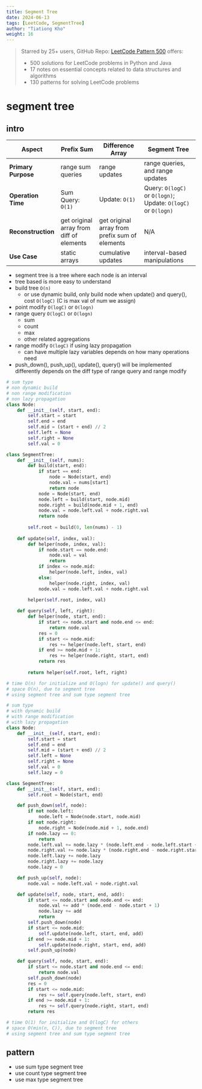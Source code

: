 ```yaml
---
title: Segment Tree
date: 2024-06-13
tags: [LeetCode, SegmentTree]
author: "Tiationg Kho"
weight: 16
---
```

>Starred by 25+ users, GitHub Repo: <a href="https://github.com/tiationg-kho/leetcode-pattern-500" target="_blank">LeetCode Pattern 500</a> offers:
>- 500 solutions for LeetCode problems in Python and Java
>- 17 notes on essential concepts related to data structures and algorithms
>- 130 patterns for solving LeetCode problems

# segment tree

## intro
| Aspect              | Prefix Sum                               | Difference Array                               | Segment Tree                                                  |
| ------------------- | ---------------------------------------- | ---------------------------------------------- | ------------------------------------------------------------- |
| **Primary Purpose** | range sum queries                        | range updates                                  | range queries, and range updates                              |
| **Operation Time**  | Sum Query: `O(1)`                        | Update: `O(1)`                                 | Query: `O(logC)` or `O(logn)`; Update: `O(logC)` or `O(logn)` |
| **Reconstruction**  | get original array from diff of elements | get original array from prefix sum of elements | N/A                                                           |
| **Use Case**        | static arrays                            | cumulative updates                             | interval-based manipulations                                  |
- segment tree is a tree where each node is an interval
- tree based is more easy to understand
- build tree `O(n)`
    - or use dynamic build, only build node when update() and query(), cost `O(logC)` (C is max val of num we assign)
- point modify `O(logC)` or `O(logn)`
- range query `O(logC)` or `O(logn)`
    - sum
    - count
    - max
    - other related aggregations
- range modify `O(logC)` if using lazy propagation
    - can have multiple lazy variables depends on how many operations need
- push_down(), push_up(), update(), query() will be implemented differently depends on the diff type of range query and range modify

```python
# sum type
# non dynamic build
# non range modification
# non lazy propagation
class Node:
    def __init__(self, start, end):
        self.start = start
        self.end = end
        self.mid = (start + end) // 2
        self.left = None
        self.right = None
        self.val = 0

class SegmentTree:
    def __init__(self, nums):
        def build(start, end):
            if start == end:
                node = Node(start, end)
                node.val = nums[start]
                return node
            node = Node(start, end)
            node.left = build(start, node.mid)
            node.right = build(node.mid + 1, end)
            node.val = node.left.val + node.right.val
            return node
        
        self.root = build(0, len(nums) - 1)
    
    def update(self, index, val):
        def helper(node, index, val):
            if node.start == node.end:
                node.val = val
                return 
            if index <= node.mid:
                helper(node.left, index, val)
            else:
                helper(node.right, index, val)
            node.val = node.left.val + node.right.val
        
        helper(self.root, index, val)

    def query(self, left, right):
        def helper(node, start, end):
            if start <= node.start and node.end <= end:
                return node.val
            res = 0
            if start <= node.mid:
                res += helper(node.left, start, end)
            if end >= node.mid + 1:
                res += helper(node.right, start, end)
            return res
            
        return helper(self.root, left, right)

# time O(n) for initialize and O(logn) for update() and query()
# space O(n), due to segment tree
# using segment tree and sum type segment tree
```

```python
# sum type
# with dynamic build
# with range modification
# with lazy propagation
class Node:
    def __init__(self, start, end):
        self.start = start
        self.end = end
        self.mid = (start + end) // 2
        self.left = None
        self.right = None
        self.val = 0
        self.lazy = 0

class SegmentTree:
    def __init__(self, start, end):
        self.root = Node(start, end)

    def push_down(self, node):
        if not node.left:
            node.left = Node(node.start, node.mid)
        if not node.right:
            node.right = Node(node.mid + 1, node.end)
        if node.lazy == 0:
            return
        node.left.val += node.lazy * (node.left.end - node.left.start + 1)
        node.right.val += node.lazy * (node.right.end - node.right.start + 1)
        node.left.lazy += node.lazy
        node.right.lazy += node.lazy
        node.lazy = 0

    def push_up(self, node):
        node.val = node.left.val + node.right.val

    def update(self, node, start, end, add):
        if start <= node.start and node.end <= end:
            node.val += add * (node.end - node.start + 1)
            node.lazy += add
            return
        self.push_down(node)
        if start <= node.mid:
            self.update(node.left, start, end, add)
        if end >= node.mid + 1:
            self.update(node.right, start, end, add)
        self.push_up(node)

    def query(self, node, start, end):
        if start <= node.start and node.end <= end:
            return node.val
        self.push_down(node)
        res = 0
        if start <= node.mid:
            res += self.query(node.left, start, end)
        if end >= node.mid + 1:
            res += self.query(node.right, start, end)
        return res

# time O(1) for initialize and O(logC) for others
# space O(min(n, C)), due to segment tree
# using segment tree and sum type segment tree
```

## pattern
- use sum type segment tree
- use count type segment tree
- use max type segment tree
